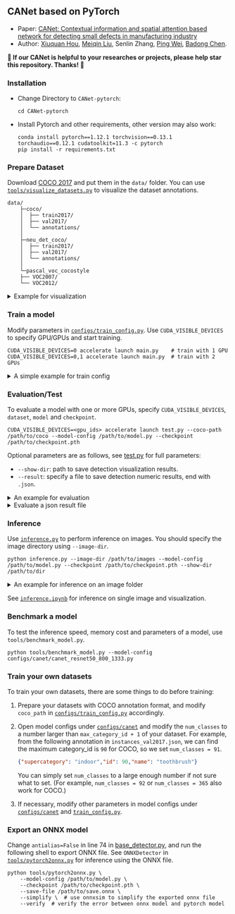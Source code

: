 ## CANet based on PyTorch

- Paper: [CANet: Contextual information and spatial attention based network for detecting small defects in manufacturing industry](https://www.sciencedirect.com/science/article/abs/pii/S0031320323002583)
- Author: [Xiuquan Hou](https://github.com/xiuqhou), [Meiqin Liu](https://scholar.google.com/citations?user=T07OWMkAAAAJ&hl=zh-CN&oi=ao), Senlin Zhang, [Ping Wei](https://scholar.google.com/citations?user=1OQBtdcAAAAJ&hl=zh-CN&oi=ao), [Badong Chen](https://scholar.google.com/citations?user=mq6tPX4AAAAJ&hl=zh-CN&oi=ao).

**💖 If our CANet is helpful to your researches or projects, please help star this repository. Thanks! 🤗**


### Installation

- Change Directory to `CANet-pytorch`:
  ```shell
  cd CANet-pytorch
  ```
- Install Pytorch and other requirements, other version may also work:
  ```
  conda install pytorch==1.12.1 torchvision==0.13.1 torchaudio==0.12.1 cudatoolkit=11.3 -c pytorch
  pip install -r requirements.txt
  ```


### Prepare Dataset

Download [COCO 2017](https://cocodataset.org/) and put them in the `data/` folder. You can use [`tools/visualize_datasets.py`](tools/visualize_datasets.py) to visualize the dataset annotations.

```shell
data/
    ├─coco/
    │  ├── train2017/
    │  ├── val2017/
    │  └── annotations/
    │
    ├─neu_det_coco/
    │  ├── train2017/
    │  ├── val2017/
    │  └── annotations/
    │
    └─pascal_voc_cocostyle
    ├── VOC2007/
    └── VOC2012/
```

<details>

<summary>Example for visualization</summary>

```shell
python tools/visualize_datasets.py \
    --coco-img data/coco/val2017 \
    --coco-ann data/coco/annotations/instances_val2017.json \
    --show-dir visualize_dataset/
```

</details>

### Train a model

Modify parameters in [`configs/train_config.py`](configs/train_config.py). Use `CUDA_VISIBLE_DEVICES` to specify GPU/GPUs and start training.

```shell
CUDA_VISIBLE_DEVICES=0 accelerate launch main.py    # train with 1 GPU
CUDA_VISIBLE_DEVICES=0,1 accelerate launch main.py  # train with 2 GPUs
```

<details>

<summary>A simple example for train config</summary>

```python
from torch import optim

from datasets.coco import CocoDetection
from transforms import presets
from optimizer import param_dict

# Commonly changed training configurations
num_epochs = 12   # train epochs
batch_size = 2    # total_batch_size = #GPU x batch_size
num_workers = 4   # workers for pytorch DataLoader
pin_memory = True # whether pin_memory for pytorch DataLoader
print_freq = 50   # frequency to print logs
starting_epoch = 0
max_norm = 0.1    # clip gradient norm

output_dir = None  # path to save checkpoints, default for None: checkpoints/{model_name}
find_unused_parameters = False  # useful for debugging distributed training

# define dataset for train
coco_path = "data/coco"                # /PATH/TO/YOUR/COCODIR
train_transform = presets.flip_resize  # see transforms/presets to choose a transform
train_dataset = CocoDetection(
    img_folder=f"{coco_path}/train2017",
    ann_file=f"{coco_path}/annotations/instances_train2017.json",
    transforms=train_transform,
    train=True,
)
test_dataset = CocoDetection(
    img_folder=f"{coco_path}/val2017",
    ann_file=f"{coco_path}/annotations/instances_val2017.json",
    transforms=None,  # the eval_transform is integrated in the model
)

# model config to train
model_path = "configs/canet/canet_resnet50_800_1333.py"

# specify a checkpoint folder to resume, or a pretrained ".pth" to finetune, for example:
# checkpoints/canet_resnet50_800_1333/train/2024-03-22-09_38_50
# checkpoints/canet_resnet50_800_1333/train/2024-03-22-09_38_50/best_ap.pth
resume_from_checkpoint = None

learning_rate = 1e-2  # initial learning rate
optimizer = optim.SGD(lr=learning_rate, weight_decay=1e-4, betas=(0.9, 0.999))
lr_scheduler = optim.lr_scheduler.MultiStepLR(milestones=[10], gamma=0.1)

# This define parameter groups with different learning rate
param_dicts = param_dict.finetune_backbone_and_linear_projection(lr=learning_rate)
```
</details>

### Evaluation/Test

To evaluate a model with one or more GPUs, specify `CUDA_VISIBLE_DEVICES`, `dataset`, `model` and `checkpoint`.

```shell
CUDA_VISIBLE_DEVICES=<gpu_ids> accelerate launch test.py --coco-path /path/to/coco --model-config /path/to/model.py --checkpoint /path/to/checkpoint.pth
```

Optional parameters are as follows, see [test.py](test.py) for full parameters:

- `--show-dir`: path to save detection visualization results.
- `--result`: specify a file to save detection numeric results, end with `.json`.

<details>

<summary>An example for evaluation</summary>

To evaluate `canet_resnet50_800_1333` on `coco` using 8 GPUs, save predictions to `result.json` and visualize results to `visualization/`:

```shell
CUDA_VISIBLE_DEVICES=0,1,2,3,4,5,6,7 accelerate launch test.py
    --coco-path data/coco \
    --model-config configs/canet/canet_resnet50_800_1333.py \
    --checkpoint <path/to/checkpoint> \
    --result result.json \
    --show-dir visualization/
```

</details>

<details>

<summary>Evaluate a json result file</summary>

To evaluate the json result file obtained above, specify the `--result` but not specify `--model`.

```shell
CUDA_VISIBLE_DEVICES=0 accelerate launch test.py --coco-path /path/to/coco --result /path/to/result.json
```

Optional parameters, see [test.py](test.py) for full parameters:

- `--show-dir`: path to save detection visualization results.

</details>

### Inference

Use [`inference.py`](inference.py) to perform inference on images. You should specify the image directory using `--image-dir`.

```shell
python inference.py --image-dir /path/to/images --model-config /path/to/model.py --checkpoint /path/to/checkpoint.pth --show-dir /path/to/dir
```

<details>

<summary>An example for inference on an image folder</summary>

To performa inference for images under `images/` and save visualizations to `visualization/`:

```shell
python inference.py \
    --image-dir images/ \
    --model-config configs/canet/canet_resnet50_800_1333.py \
    --checkpoint checkpoint.pth \
    --show-dir visualization/
```

</details>

See [`inference.ipynb`](inference.ipynb) for inference on single image and visualization.

### Benchmark a model

To test the inference speed, memory cost and parameters of a model, use `tools/benchmark_model.py`.

```shell
python tools/benchmark_model.py --model-config configs/canet/canet_resnet50_800_1333.py
```

### Train your own datasets

To train your own datasets, there are some things to do before training:

1. Prepare your datasets with COCO annotation format, and modify `coco_path` in [`configs/train_config.py`](configs/train_config.py) accordingly.
2. Open model configs under [`configs/canet`](configs/canet) and modify the `num_classes` to a number  larger than `max_category_id + 1` of your dataset. For example, from the following annotation in `instances_val2017.json`, we can find the maximum category_id is `90` for COCO, so we set `num_classes = 91`.

    ```json
    {"supercategory": "indoor","id": 90,"name": "toothbrush"}
    ```
    You can simply set `num_classes` to a large enough number if not sure what to set. (For example, `num_classes = 92` or `num_classes = 365` also work for COCO.)
3. If necessary, modify other parameters in model configs under [`configs/canet`](configs/canet/) and [`train_config.py`](train_config.py).

### Export an ONNX model

Change `antialias=False` in line 74 in [base_detector.py](models/detectors/base_detector.py#L74), and run the following shell to export ONNX file. See `ONNXDetector` in [`tools/pytorch2onnx.py`](tools/pytorch2onnx.py) for inference using the ONNX file.

```shell
python tools/pytorch2onnx.py \
    --model-config /path/to/model.py \
    --checkpoint /path/to/checkpoint.pth \
    --save-file /path/to/save.onnx \
    --simplify \  # use onnxsim to simplify the exported onnx file
    --verify  # verify the error between onnx model and pytorch model
```
